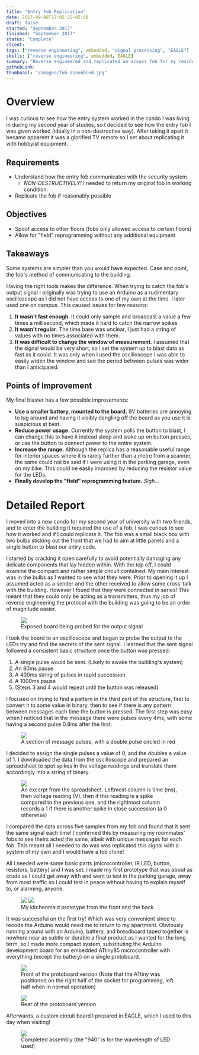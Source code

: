 ```yaml
---
title: "Entry Fob Replication"
date: 2017-09-08T17:05:25-05:00
draft: false
started: "September 2017"
finished: "September 2017"
status: "Complete"
client:
tags: ["reverse engineering", embedded, "signal processing", "EAGLE"]
skills: ["reverse engineering", embedded, EAGLE]
summary: "Reverse engineered and replicated an access fob for my residence at the time"
githubLink:
thumbnail: "/images/fob-assembled.jpg"
---
```


# Overview

I was curious to see how the entry system worked in the condo I was living in during my second year of studies, 
so I decided to see how the entry fob I was given worked (ideally in a non-destructive way). After taking it 
apart it became apparent it was a glorified TV remote so I set about replicating it with hobbyist equipment.

## Requirements

- Understand how the entry fob communicates with the security system
  - *NON-DESTRUCTIVELY!* I needed to return my original fob in working condition.
- Replicate the fob if reasonably possible

## Objectives

- Spoof access to other floors (fobs only allowed access to certain floors)
- Allow for "field" reprogramming without any additional equipment

## Takeaways

Some systems are simpler than you would have expected. Case and point, the fob's method of communicating to the building.

Having the right tools makes the difference. When trying to catch the fob's output signal I originally was trying 
to use an Arduino as a rudimentary oscilloscope as I did not have access to one of my own at the time. I later used 
one on campus. This caused issues for few reasons:
1. **It wasn't fast enough**. It could only sample and broadcast a value a few times a millisecond, which made it hard to catch the narrow spikes
2. **It wasn't regular**. The time base was unclear, I just had a string of values with no times associated with them.
3. **It was difficult to change the window of measurement**. I assumed that the signal would be very short, so I set 
the system up to blast data as fast as it could. It was only when I used the oscilloscope I was able to easily 
widen the window and see the period between pulses was wider than I anticipated.

## Points of Improvement

My final blaster has a few possible improvements:
- **Use a smaller battery, mounted to the board.** 9V batteries are annoying to lug around and having it visibly dangling off the board as you use it is suspicious at best.
- **Reduce power usage.** Currently the system polls the button to blast, I can change this to have it instead sleep and wake up on button presses, or use the button to connect power to the entire system.
- **Increase the range.** Although the replica has a reasonable useful range for interior spaces where it is rarely further than a metre from a scanner, 
the same could not be said if I were using it in the parking garage, even on my bike. This could be easily improved by reducing the resistor value for the LEDs.
- **Finally develop the "field" reprogramming feature.** *Sigh...*

# Detailed Report

I moved into a new condo for my second year of university with two friends, and to enter the building it required the use 
of a fob. I was curious to see how it worked and if I could replicate it. The fob was a small black box with two bulbs 
sticking out the front that we had to aim at little panels and a single button to blast our entry code.

I started by cracking it open carefully to avoid potentially damaging any delicate components that lay hidden within.
With the top off, I could examine the compact and rather simple circuit contained. My main interest was in the bulbs 
as I wanted to see what they were. Prior to opening it up I assumed acted as a sender and the other received to 
allow some cross-talk with the building. However I found that they were connected in series! This meant that they could 
only be acting as a transmitters, thus my job of reverse engineering the protocol with the building was going to be an 
order of magnitude easier.

<figure>
<img src="/images/fob-probing.jpg">
<figcaption>Exposed board being probed for the output signal</figcaption>
</figure>

I took the board to an oscilloscope and began to probe the output to the LEDs try and find the secrets of the sent signal. 
I learned that the sent signal followed a consistent basic structure once the button was pressed: 
1. A single pulse would be sent. (Likely to awake the building's system)
2. An 80ms pause
3. A 400ms string of pulses in rapid succession
4. A 1000ms pause
5. (Steps 3 and 4 would repeat until the button was released)

I focused on trying to find a pattern in the third part of the structure, first to convert it to some value in binary, 
then to see if there is any pattern between messages each time the button is pressed. The first step was easy when I 
noticed that in the message there were pulses every 4ms, with some having a second pulse 0.8ms after the first.

<figure>
<img src="/images/fob-pulses.jpg">
<figcaption>A section of message pulses, with a double pulse circled in red</figcaption>
</figure>

I decided to assign the single pulses a value of 0, and the doubles a value of 1. I downloaded the data from the 
oscilloscope and prepared an spreadsheet to spot spikes in the voltage readings and translate them accordingly into a 
string of binary.

<figure>
<img src="/images/fob-signal-data.png">
<figcaption>An excerpt from the spreadsheet. Leftmost column is time (ms), then voltage reading (V), then if this reading is a spike compared to the previous one, and the rightmost column records a 1  if there is another spike in close succession (a 0 otherwise)</figcaption>
</figure>

I compared the data across five samples from my fob and found that it sent the same signal each time! I confirmed 
this by measuring my roommates' fobs to see theirs acted the same, albeit with unique messages for each fob. This 
meant all I needed to do was was replicated this signal with a system of my own and I would have a fob clone!

All I needed were some basic parts (microcontroller, IR LED, button, resistors, battery) and I was set. I made 
my first prototype that was about as crude as I could get away with and went to test in the parking garage, 
away from most traffic so I could test in peace without having to explain myself to, or alarming, anyone.

<figure>
<img src="/images/fob-prototype.jpg">
<img src="/images/fob-prototype-back.jpg">
<figcaption>My kitchenmaid prototype from the front and the back</figcaption>
</figure>

It was successful on the first try! Which was very convenient since to recode the Arduino would need me to 
return to my apartment. Obviously running around with an Arduino, battery, and breadboard taped together is 
nowhere near as subtle or durable a final product as I wanted for the long term, so I made more compact system, 
substituting the Arduino development board for an embedded ATtiny85 microcontroller with everything (except the 
battery) on a single protoboard.

<figure>
<img src="/images/fob-protoboard-front.jpg">
<figcaption>Front of the protoboard version (Note that the ATtiny was positioned on the right half of the socket for programming, left half when in normal operation)</figcaption>
</figure>
<figure>
<img src="/images/fob-protoboard-back.jpg">
<figcaption>Rear of the protoboard version</figcaption>
</figure>

Afterwards, a custom circuit board I prepared in EAGLE, which I used to this day when visiting!

<figure>
<img src="/images/fob-assembled.jpg">
<figcaption>Completed assembly (the "940" is for the wavelength of LED used)</figcaption>
</figure>

